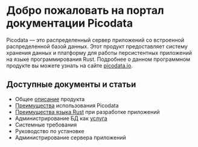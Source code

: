 <!-- Global site tag (gtag.js) - Google Analytics -->
<script async src="https://www.googletagmanager.com/gtag/js?id=G-6X8Z5N2CGR"></script>
<script>
  window.dataLayer = window.dataLayer || [];
  function gtag(){dataLayer.push(arguments);}
  gtag('js', new Date());

  gtag('config', 'G-6X8Z5N2CGR');
</script>
<script>
(function(i,s,o,g,r,a,m){i['GoogleAnalyticsObject']=r;i[r]=i[r]||function(){
(i[r].q=i[r].q||[]).push(arguments)},i[r].l=1*new Date();a=s.createElement(o),
m=s.getElementsByTagName(o)[0];a.async=1;a.src=g;m.parentNode.insertBefore(a,m)
})(window,document,'script','https://www.google-analytics.com/analytics.js','ga');
// Creates an adblock detection plugin.
ga('provide', 'adblockTracker', function(tracker, opts) {
var ad = document.createElement('ins');
ad.className = 'AdSense'; //Name of ad partner you're working with.
ad.style.display = 'block';
ad.style.position = 'absolute';
ad.style.top = '-1px';
ad.style.height = '1px';
document.body.appendChild(ad);
tracker.set('dimension' + opts.dimensionIndex, !ad.clientHeight);
document.body.removeChild(ad);
});
ga('create', 'G-6X8Z5N2CGR', 'auto'); //Your tracking ID.
ga('require', 'adblockTracker', {dimensionIndex: 1});
ga('send', 'pageview');
</script>

# Добро пожаловать на портал документации Picodata
Picodata  — это распределенный сервер приложений со встроенной распределенной базой данных. Этот продукт предоставляет систему хранения данных и платформу для работы персистентных приложений на языке программирования Rust.
Подробнее о данном программном продукте вы можете узнать на сайте [picodata.io](https://www.picodata.io).

## Доступные документы и статьи

* Общее [описание](description) продукта
* [Преимущества](benefits) использования Picodata
* [Преимущества языка Rust](benefits_rust) при разработке приложений
* Администрирование БД как [услуга](services)
* Системные требования
* Руководство по установке
* Администрирование сервера приложений